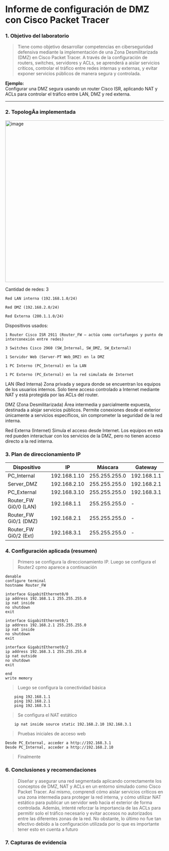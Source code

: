 # Informe de configuración de DMZ con Cisco Packet Tracer


### 1. Objetivo del laboratorio

> Tiene como objetivo desarrollar competencias en ciberseguridad defensiva mediante la implementación de una Zona Desmilitarizada (DMZ) en Cisco Packet Tracer.
A través de la configuración de routers, switches, servidores y ACLs, se aprenderá a aislar servicios críticos, controlar el tráfico entre redes internas y externas, y evitar exponer servicios públicos de manera segura y controlada.

**Ejemplo:**  
Configurar una DMZ segura usando un router Cisco ISR, aplicando NAT y ACLs para controlar el tráfico entre LAN, DMZ y red externa.

---

### 2. TopologÃ­a implementada
<img width="970" height="512" alt="image" src="https://github.com/user-attachments/assets/65ca8f9c-7653-4f53-8c13-d62eab053ff5" />

Cantidad de redes: 3

    Red LAN interna (192.168.1.0/24)

    Red DMZ (192.168.2.0/24)

    Red Externa (200.1.1.0/24)

Dispositivos usados:

    1 Router Cisco ISR 2911 (Router_FW – actúa como cortafuegos y punto de interconexión entre redes)

    3 Switches Cisco 2960 (SW_Internal, SW_DMZ, SW_External)

    1 Servidor Web (Server-PT Web_DMZ) en la DMZ

    1 PC Interno (PC_Internal) en la LAN

    1 PC Externo (PC_External) en la red simulada de Internet

LAN (Red Interna)
        Zona privada y segura donde se encuentran los equipos de los usuarios internos. Solo tiene acceso controlado a Internet mediante NAT y está protegida por las ACLs del router.

DMZ (Zona Desmilitarizada)
        Área intermedia y parcialmente expuesta, destinada a alojar servicios públicos. Permite conexiones desde el exterior únicamente a servicios específicos, sin comprometer la seguridad de la red interna.

Red Externa (Internet)
        Simula el acceso desde Internet. Los equipos en esta red pueden interactuar con los servicios de la DMZ, pero no tienen acceso directo a la red interna.


### 3. Plan de direccionamiento IP

| Dispositivo             | IP              | Máscara           | Gateway           |
|-------------------------|------------------|-------------------|-------------------|
| PC_Internal             | 192.168.1.10     | 255.255.255.0     | 192.168.1.1       |
| Server_DMZ              | 192.168.2.10     | 255.255.255.0     | 192.168.2.1       |
| PC_External             | 192.168.3.10     | 255.255.255.0     | 192.168.3.1       |
| Router_FW Gi0/0 (LAN)   | 192.168.1.1      | 255.255.255.0     |    -              |
| Router_FW Gi0/1 (DMZ)   | 192.168.2.1      | 255.255.255.0     |    -              |
| Router_FW Gi0/2 (Ext)   | 192.168.3.1      | 255.255.255.0     |    -              |


### 4. Configuración aplicada (resumen)

> Primero se configura la direccionamiento IP. Luego se configura el Router2 cpmo aparece a continuación

    denable
    configure terminal
    hostname Router_FW
    
    interface GigabitEthernet0/0
    ip address 192.168.1.1 255.255.255.0
    ip nat inside
    no shutdown
    exit
    
    interface GigabitEthernet0/1
    ip address 192.168.2.1 255.255.255.0
    ip nat inside
    no shutdown
    exit
    
    interface GigabitEthernet0/2
    ip address 192.168.3.1 255.255.255.0
    ip nat outside
    no shutdown
    exit
    
    end
    write memory
    
> Luego se configura la conectividad básica

        ping 192.168.1.1   
        ping 192.168.2.1   
        ping 192.168.3.1   
        
> Se configura el NAT estático

        ip nat inside source static 192.168.2.10 192.168.3.1

> Pruebas iniciales de acceso web

    Desde PC_External, acceder a http://192.168.3.1
    Desde PC_Internal, acceder a http://192.168.2.10

> Finalmente



### 6. Conclusiones y recomendaciones

> Diseñar y asegurar una red segmentada aplicando correctamente los conceptos de DMZ, NAT y ACLs en un entorno simulado como Cisco Packet Tracer.
Así mismo, comprendí cómo aislar servicios críticos en una zona intermedia para proteger la red interna, y cómo utilizar NAT estático para publicar un servidor web hacia el exterior de forma controlada.
Además, intenté reforzar la importancia de las ACLs para permitir solo el tráfico necesario y evitar accesos no autorizados entre las diferentes zonas de la red. No obstante, lo último no fue tan efectivo debido a la configuración utilizada por lo que es importante tener esto en cuenta a futuro


### 7. Capturas de evidencia

